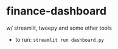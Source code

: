 # finance-dashboard

w/ streamlit, tweepy and some other tools

- to run: `streamlit run dashboard.py `
